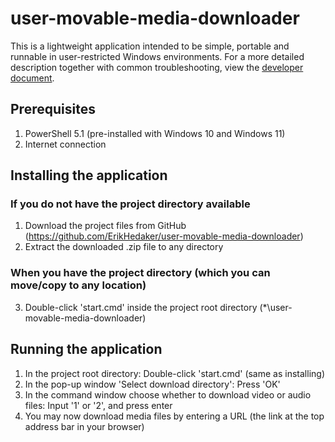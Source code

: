 # user-movable-media-downloader

This is a lightweight application intended to be simple, portable and runnable in user-restricted Windows environments.
For a more detailed description together with common troubleshooting, view the [developer document](./docs/DEV.md).

## Prerequisites

1. PowerShell 5.1 (pre-installed with Windows 10 and Windows 11)
2. Internet connection

## Installing the application

### If you do not have the project directory available
1. Download the project files from GitHub (https://github.com/ErikHedaker/user-movable-media-downloader)
2. Extract the downloaded .zip file to any directory
### When you have the project directory (which you can move/copy to any location)
3. Double-click 'start.cmd' inside the project root directory (*\user-movable-media-downloader)

## Running the application

1. In the project root directory: Double-click 'start.cmd' (same as installing)
2. In the pop-up window 'Select download directory': Press 'OK'
3. In the command window choose whether to download video or audio files: Input '1' or '2', and press enter
4. You may now download media files by entering a URL (the link at the top address bar in your browser)
